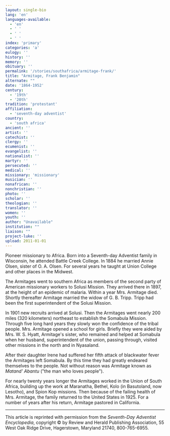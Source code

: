 ```yaml
---
layout: single-bio
lang: 'en'
languages-available:
  - 'en'
  - ' '
  - ' '
  - ' '
index: 'primary'
categories: 'a'
eulogy: ''
history: ''
memory: ''
obituary: ''
permalink: '/stories/southafrica/armitage-frank/'
title: "Armitage, Frank Benjamin"
alternate: ""
date: '1864-1952'
century:
  - '19th'
  - '20th'
tradition: 'protestant'
affiliation:
  - 'seventh-day adventist'
country:
  - 'south africa'
ancient: ''
artist: ''
catechist: ''
clergy: ''
ecumenist: ''
evangelist: ''
nationalist: ''
martyr: ''
persecuted: ''
medical: ''
missionary: 'missionary'
musician: ''
nonafrican: ''
nonchristian: ''
photo: ''
scholar: ''
theologian: ''
translator: ''
women: ''
youth: ''
author: "Unavailable"
institution: ""
liaison: ""
project-luke: ''
upload: 2011-01-01
---
```




Pioneer missionary to Africa. Born into a Seventh-day Adventist family in Wisconsin, he attended Battle Creek College. In 1884 he married Annie Olsen, sister of O. A. Olsen. For several years he taught at Union College and other places in the Midwest.

The Armitages went to southern Africa as members of the second party of American missionary workers to Solusi Mission. They arrived there in 1897, at the height of an epidemic of malaria. Within a year Mrs. Armitage died. Shortly thereafter Armitage married the widow of G. B. Tripp. Tripp had been the first superintendent of the Solusi Mission.

In 1901 new recruits arrived at Solusi. Then the Armitages went nearly 200 miles (320 kilometers) northeast to establish the Somabula Mission. Through five long hard years they slowly won the confidence of the tribal people. Mrs. Armitage opened a school for girls. Briefly they were aided by Mrs. W. S. Hyatt, Armitage's sister, who remained and helped at Somabula when her husband, superintendent of the union, passing through, visited other missions in the north and in Nyasaland.

After their daughter Irene had suffered her fifth attack of blackwater fever the Armitages left Somabula. By this time they had greatly endeared themselves to the people. Not without reason was Armitage known as *Matand' Abantu* ("the man who loves people").

For nearly twenty years longer the Armitages worked in the Union of South Africa, building up the work at Maranatha, Bethel, Kolo (in Basutoland, now Lesotho), and Spion Kop missions. Then because of the failing health of Mrs. Armitage, the family returned to the United States in 1925. For a number of years after his return, Armitage pastored in California.



---

This article is reprinted with permission from the *Seventh-Day Adventist Encyclopedia*, copyright &copy; by Review and Herald Publishing Association, 55 West Oak Ridge Drive, Hagerstown, Maryland 21740, 800-765-6955.
